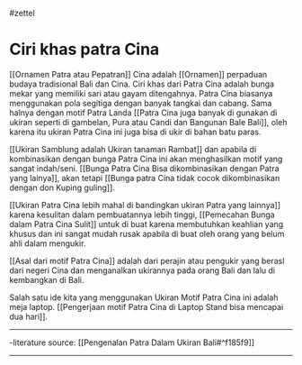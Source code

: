 #zettel
# Ciri khas patra Cina

[[Ornamen Patra atau Pepatran]] Cina adalah [[Ornamen]] perpaduan budaya tradisional Bali dan Cina.  Ciri khas dari Patra Cina adalah bunga mekar yang memiliki sari atau gayam ditengahnya. Patra Cina biasanya menggunakan pola segitiga dengan banyak tangkai dan cabang. Sama halnya dengan motif Patra Landa [[Patra Cina juga banyak di gunakan di ukiran seperti di gambelan, Pura atau Candi dan Bangunan Bale Bali]], oleh karena itu ukiran Patra Cina ini juga bisa di ukir di bahan batu paras.

[[Ukiran Samblung adalah Ukiran tanaman Rambat]] dan apabila di kombinasikan dengan bunga Patra Cina ini akan menghasilkan motif yang sangat indah/seni. [[Bunga Patra Cina Bisa dikombinasikan dengan Patra yang lainya]],  akan tetapi [[Bunga patra Cina tidak cocok dikombinasikan dengan don Kuping guling]].

[[Ukiran Patra Cina lebih mahal di bandingkan ukiran Patra yang lainnya]] karena kesulitan dalam pembuatannya lebih tinggi, [[Pemecahan Bunga dalam Patra Cina Sulit]] untuk di buat karena membutuhkan keahlian yang khusus dan ini sangat mudah rusak apabila di buat oleh orang yang belum ahli dalam mengukir.

[[Asal dari motif Patra Cina]] adalah dari perajin atau pengukir yang berasl dari negeri Cina dan menganalkan ukirannya pada orang Bali dan lalu di kembangkan di Bali.

Salah satu ide kita yang menggunakan Ukiran Motif Patra Cina ini adalah meja laptop. [[Pengerjaan motif Patra Cina di Laptop Stand bisa mencapai dua hari]].



---

-literature source: [[Pengenalan Patra Dalam Ukiran Bali#^f185f9]]

---
